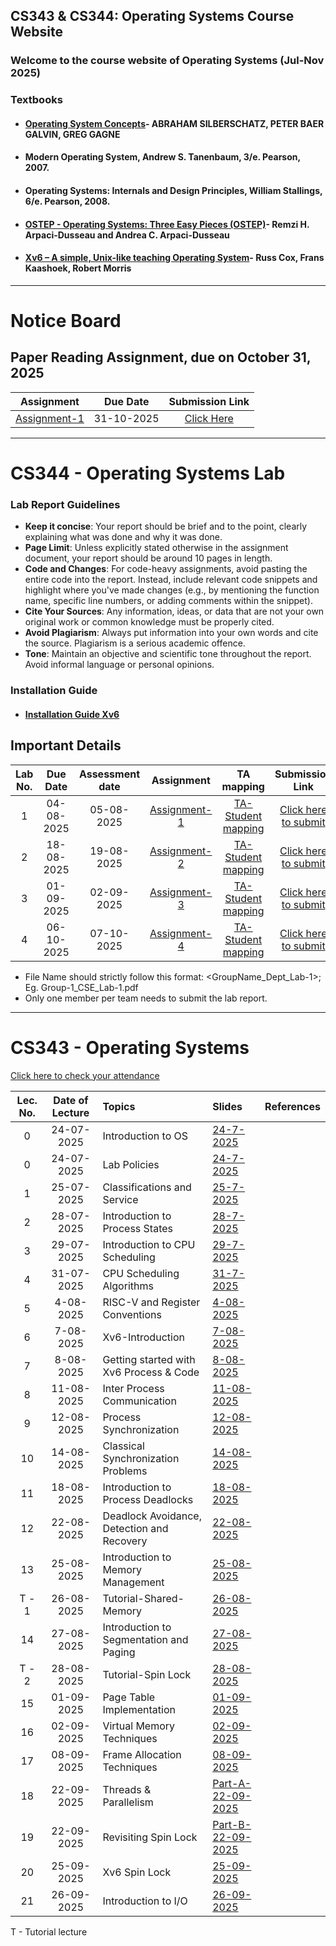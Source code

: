 ## CS343 & CS344: Operating Systems Course Website

### Welcome to the course website of Operating Systems (Jul-Nov 2025)
<!--
## Syllabus- [Click here](https://drive.google.com/file/d/1xkjVAa2I4pGDZfQ2o_TF39lp-MwAvKFZ/view?usp=sharing)
-->
### Textbooks

- #### [Operating System Concepts](https://os.ecci.ucr.ac.cr/slides/Abraham-Silberschatz-Operating-System-Concepts-10th-2018.pdf)- ABRAHAM SILBERSCHATZ, PETER BAER GALVIN, GREG GAGNE
- ####  Modern Operating System, Andrew S. Tanenbaum, 3/e. Pearson, 2007.
- ####  Operating Systems: Internals and Design Principles, William Stallings, 6/e. Pearson, 2008.
- #### [OSTEP - Operating Systems: Three Easy Pieces (OSTEP)](https://pages.cs.wisc.edu/~remzi/OSTEP/)- Remzi H. Arpaci-Dusseau and Andrea C. Arpaci-Dusseau
- #### [Xv6 – A simple, Unix-like teaching Operating System](https://pdos.csail.mit.edu/6.828/2024/xv6/book-riscv-rev4.pdf)- Russ Cox, Frans Kaashoek, Robert Morris

****
# Notice Board
## Paper Reading Assignment, due on October 31, 2025

| Assignment | Due Date        | Submission Link|
|:---:|:--:|:-----:|
| [Assignment-1](https://iitgoffice-my.sharepoint.com/:b:/g/personal/phrangboklang_iitg_ac_in/EVpB6VTJrHVOq-GpO4RbK3wBTTQMMkX50joornjFD7J0LQ?e=DmwgTJ)       |  31-10-2025  | [Click Here]()  |


<!--
**Important guidelines for Lab Quiz 1 (CS 344): September 9, 2025, 6:15 pm to 7:00 pm**

1. The quiz will begin sharply at **6:15 PM**. Kindly report to the venue by **6:00 PM**. Please note that if you arrive late, your allotted time will be reduced. **Entry after 6:30 PM is not allowed**. You are not allowed to leave the hall before **6:50 PM**. Make sure to report to the same room you have been assigned. **No bio-breaks are allowed**.
2. Ensure you bring a **hard copy** of your ID card. If you do not have your institute ID, any other valid government-issued ID will suffice. **Soft copies of ID cards are not allowed**.
3. Calculators or any electronic gadgets, including digital/smart watches, are **not allowed** for the quiz.
4. Please follow the instructions of the Teaching Assistants (TAs) regarding seating arrangements.  

For information about your assigned room, please refer to [Seating Arrangement](https://iitgoffice-my.sharepoint.com/:b:/g/personal/phrangboklang_iitg_ac_in/EdFKgCyOWglLs7GKZ_Ra3rMB73-tkor0WtCWD4BYM8HOrQ?e=1f9FTL) PDF.  
Thank You.
-->
    

****
# CS344 - Operating Systems Lab
### Lab Report Guidelines
- **Keep it concise**: Your report should be brief and to the point, clearly explaining what was done and why it was done.
- ⁠**Page Limit**: Unless explicitly stated otherwise in the assignment document, your report should be around 10 pages in length.
- **Code and Changes**: For code-heavy assignments, avoid pasting the entire code into the report. Instead, include relevant code snippets and highlight where you've made changes (e.g., by mentioning the function name, specific line numbers, or adding comments within the snippet).
- ⁠**Cite Your Sources**: Any information, ideas, or data that are not your own original work or common knowledge must be properly cited.
- **Avoid Plagiarism**: Always put information into your own words and cite the source. Plagiarism is a serious academic offence.
- **Tone**: Maintain an objective and scientific tone throughout the report. Avoid informal language or personal opinions.

### Installation Guide
- #### [Installation Guide Xv6](https://iitgoffice-my.sharepoint.com/:b:/g/personal/phrangboklang_iitg_ac_in/EWn9zdi28ElMngANn8sznMcBBJIGoMEsiEznq5ffVWdBLg) 

## Important Details

| Lab No. | Due Date        | Assessment date  | Assignment | TA mapping   | Submission Link|
|:---:|:--:|:--:|:--------------------------:|:-----:|:-----:|
| 1       |  04-08-2025            | 05-08-2025 | [Assignment-1](https://iitgoffice-my.sharepoint.com/:b:/g/personal/phrangboklang_iitg_ac_in/EfQAcuwsprtHohvZ2oWKhwUButAYXD16ABDR06yXWVkFaA?e=lLsatD) | [TA-Student mapping](https://iitgoffice-my.sharepoint.com/:b:/g/personal/phrangboklang_iitg_ac_in/ER6hSUawNQ1Kth5nLsN385QB69hl9bFO_KDqOxasWoq4DA?e=s2PKix) | [Click here to submit](https://forms.office.com/r/BGwDx2GrNg) |
| 2       |  18-08-2025            | 19-08-2025 | [Assignment-2](https://iitgoffice-my.sharepoint.com/:b:/g/personal/phrangboklang_iitg_ac_in/EQJRvyN_IaJBkwh6OnI3RDEB1oc_FqNvW8eJjlwiB_6toA?e=mZVjmk) | [TA-Student mapping](https://iitgoffice-my.sharepoint.com/:b:/g/personal/phrangboklang_iitg_ac_in/EcmVwYLIxfZKmd8vSnkLkVEBKqJhACZ6397-YHGwq_JRvg?e=jBJGKW) | [Click here to submit](https://forms.office.com/r/t0hhiPiYHB) |
| 3       |  01-09-2025            | 02-09-2025 | [Assignment-3](https://iitgoffice-my.sharepoint.com/:b:/g/personal/phrangboklang_iitg_ac_in/EUG5fURVwBpHi-fE0bX_S8UBuv68JecG7dhjjj7jPNnO0w?e=D4Xv78) | [TA-Student mapping](https://iitgoffice-my.sharepoint.com/:b:/g/personal/phrangboklang_iitg_ac_in/EWZghRpG-n1FiEDalLHrFKgBOHlLie2D_mLb-LnqyUZTyA?e=h8fjtZ) | [Click here to submit](https://forms.office.com/r/Nq8H9kHLLc) |
| 4       |  06-10-2025            | 07-10-2025 | [Assignment-4](https://iitgoffice-my.sharepoint.com/:b:/g/personal/phrangboklang_iitg_ac_in/ET9Cflzsi2tGsKmbW5r4S10BKivMT9FmNPt01WHyGa8YhA?e=W5Z060) | [TA-Student mapping](https://iitgoffice-my.sharepoint.com/:b:/g/personal/phrangboklang_iitg_ac_in/EViivVq6CkZIoLchiLlri0sBNA_vLtxki2c-7KDtF5wxuA?e=upz2kJ) | [Click here to submit](https://forms.office.com/r/EYLFaK0ywc) |


- File Name should strictly follow this format: <GroupName_Dept_Lab-1>; Eg. Group-1_CSE_Lab-1.pdf
- Only one member per team needs to submit the lab report. 


****
<!--
### Team Formation Instructions- Complete this exercise by today July 24, 2025.
- Please form teams of 4 members each.
- Only ONE member per team needs to fill out the registration form on behalf of the entire team. 


- [Form link](https://forms.office.com/r/2Kq0TXtkp7)

****
-->
<!--
### The group of the lab ar

### Please email TA if you have any doubt for Lab-1. You can set up a meeting on 01-08-2025 with TA. TA-Group mapping for Lab-1 can be viewed [here]()
-->
# CS343 - Operating Systems

[Click here to check your attendance](https://iitgoffice-my.sharepoint.com/:x:/g/personal/phrangboklang_iitg_ac_in/EW_VO7Db18pEjMF1aOlcTwkBFMXztmFWJKJW08qZ779HsQ?e=cJDW22)

| Lec. No. | Date of Lecture        | Topics  | Slides   |References |
|:---:|:--:|:--|:--------------------------|:--:|
| 0       |  24-07-2025            | Introduction to OS| [24-7-2025](https://iitgoffice-my.sharepoint.com/:b:/g/personal/phrangboklang_iitg_ac_in/EefgNJINm1lJjWs7mB3iZYIBMV_xMVJ6SYmK3ud3zXKpfQ?e=UscpmN) |  |
| 0       |  24-07-2025            | Lab Policies| [24-7-2025](https://iitgoffice-my.sharepoint.com/:b:/g/personal/phrangboklang_iitg_ac_in/EfYS1dlj7uNGsZ48JbaIWx4BppD98txTKxyxUeWixoavmw?e=M6E3Re) |  |
| 1       |  25-07-2025            | Classifications and Service| [25-7-2025](https://iitgoffice-my.sharepoint.com/:b:/g/personal/phrangboklang_iitg_ac_in/EVDBmxOQ_XdMmfk9S1GZah0BhUQfu9XAO_Z6Au7bwFYIZQ?e=v5Llb0) |  |
| 2       |  28-07-2025            | Introduction to Process States| [28-7-2025](https://iitgoffice-my.sharepoint.com/:b:/g/personal/phrangboklang_iitg_ac_in/ET3gVtZugItBivtgv0tdNEABfiVj5jSAQe7WOaNyUM7UBA?e=rAdI1D) |  |
| 3       |  29-07-2025            | Introduction to CPU Scheduling| [29-7-2025](https://iitgoffice-my.sharepoint.com/:b:/g/personal/phrangboklang_iitg_ac_in/ETEsMa7nrylJhu_n6jEFNXkBjOZHjVlUeGAh1KHqrPVAMw?e=mIU8IW) |  |
| 4       |  31-07-2025            | CPU Scheduling Algorithms | [31-7-2025](https://iitgoffice-my.sharepoint.com/:b:/g/personal/phrangboklang_iitg_ac_in/EZN4Ss1rD1NLs7gEdK4BQCEBADoirPWdE-mgbT7UH82L0Q?e=uc0Ig8) |  |
| 5       |  4-08-2025            | RISC-V and Register Conventions | [4-08-2025](https://iitgoffice-my.sharepoint.com/:b:/g/personal/phrangboklang_iitg_ac_in/EfiwEjQlZclJs0I-okff8vABA3EFSOV13nKyaskt3viEfQ?e=mxheej) |  |
| 6       |  7-08-2025            | Xv6-Introduction | [7-08-2025](https://iitgoffice-my.sharepoint.com/:b:/g/personal/phrangboklang_iitg_ac_in/EYYrWGYOB_VIhipLJPH9JuEBEa8-jodoNQTvJl5aNtyXYA?e=OhvuK1) |  |
| 7       |  8-08-2025            | Getting started with Xv6 Process & Code | [8-08-2025](https://iitgoffice-my.sharepoint.com/:b:/g/personal/phrangboklang_iitg_ac_in/EbFusAA4MwBGtSzobdvT9sQBLdHi1MGK047XjwJUOYkh1Q?e=Zin4Zv) |  |
| 8       |  11-08-2025            | Inter Process Communication | [11-08-2025](https://iitgoffice-my.sharepoint.com/:b:/g/personal/phrangboklang_iitg_ac_in/EXwY3IYn7UFAoJmOjvMsQakBKqelGV-WsuwzLrlFloDvDw?e=ibbQWB) |  |
| 9       |  12-08-2025            | Process Synchronization | [12-08-2025](https://iitgoffice-my.sharepoint.com/:b:/g/personal/phrangboklang_iitg_ac_in/ETFgJbut_Q5Ok22vkRU6tQUBQOMfCuUAxbBn84UIZD1GCw?e=Qwn8sj) |  |
| 10      |  14-08-2025            | Classical Synchronization Problems | [14-08-2025](https://iitgoffice-my.sharepoint.com/:b:/g/personal/phrangboklang_iitg_ac_in/EVuTQ6ewmIVOmIQfOT71V6sB0ds1aPS1iyWiUL84kVAjnQ?e=eJSnuY) |  |
| 11      |  18-08-2025            | Introduction to Process Deadlocks | [18-08-2025](https://iitgoffice-my.sharepoint.com/:b:/g/personal/phrangboklang_iitg_ac_in/EXs_1zFiLZxCuob4BpJq_TsBcju4hbH9H5hzaaQCnq812w?e=LhLhNn) |  |
| 12      |  22-08-2025            | Deadlock Avoidance, Detection and Recovery | [22-08-2025](https://iitgoffice-my.sharepoint.com/:b:/g/personal/phrangboklang_iitg_ac_in/Eaf3hsx-n05NrvRn2RvCz68BhEc4VbV6bjX8SQEpVA2s1A?e=4EMQLB) |  |
| 13      |  25-08-2025            | Introduction to Memory Management | [25-08-2025](https://iitgoffice-my.sharepoint.com/:b:/g/personal/phrangboklang_iitg_ac_in/EUjJW2NvTT1MjPVpjKQB3lYB4X2vCOF0L7C_7mt9qV9Akg?e=YKflrY) |  |
| T - 1      |  26-08-2025         | Tutorial-Shared-Memory | [26-08-2025](https://iitgoffice-my.sharepoint.com/:b:/g/personal/phrangboklang_iitg_ac_in/EaXuoctg5bpPi0TMA7X69ywB-WZUKJoPWxPlRE5_VFRlug?e=We6U47) |  |
| 14      |  27-08-2025            | Introduction to Segmentation and Paging | [27-08-2025](https://iitgoffice-my.sharepoint.com/:b:/g/personal/phrangboklang_iitg_ac_in/EdpIa3HjtKhEh2NmD2hgTyMBjeyW40azqjl_7hcsHXp0Tg?e=5hBTcT) |  |
| T - 2      |  28-08-2025         | Tutorial-Spin Lock | [28-08-2025](https://iitgoffice-my.sharepoint.com/:b:/g/personal/phrangboklang_iitg_ac_in/EfqVt8---RVKq_j1cVFO_kcBE-0HN12cTXuDbNDknRr-fQ?e=kCoXJs) |  |
| 15     |  01-09-2025            | Page Table Implementation | [01-09-2025](https://iitgoffice-my.sharepoint.com/:b:/g/personal/phrangboklang_iitg_ac_in/EdVvByzpH9ZGj7_4POYWRi8BDXqg8xAsMBIPlchOxeYsnQ?e=HECawf) |  |
| 16     |  02-09-2025            | Virtual Memory Techniques | [02-09-2025](https://iitgoffice-my.sharepoint.com/:b:/g/personal/phrangboklang_iitg_ac_in/EbZt3JZAe8ZDunj5L-8HuWsBCFibRHI2_SHKB5j0CyPVbA?e=M174oF) |  |
| 17     |  08-09-2025            | Frame Allocation Techniques | [08-09-2025](https://iitgoffice-my.sharepoint.com/:b:/g/personal/phrangboklang_iitg_ac_in/EU9HWGfZ2YVAr-IG-Tw6h8gBaXSqUIx0eV-Yk1Dz0f2Beg?e=PXQ3ub) |  |
| 18     |  22-09-2025            | Threads & Parallelism| [Part-A-22-09-2025](https://iitgoffice-my.sharepoint.com/:b:/g/personal/phrangboklang_iitg_ac_in/EeCfBbJ1WIdNgqjaka4YD3kBjTmKwh-PBLTHgPbRAcesTQ?e=MTYdGL) |  |
| 19     |  22-09-2025            | Revisiting Spin Lock| [Part-B-22-09-2025](https://iitgoffice-my.sharepoint.com/:b:/g/personal/phrangboklang_iitg_ac_in/EfGzWxga_dFFq5q-YajnsJgBH7XrIGGtI98PeMGNJ5iH1A?e=dxnLtG) |  |
| 20     |  25-09-2025            | Xv6 Spin Lock| [25-09-2025](https://iitgoffice-my.sharepoint.com/:b:/g/personal/phrangboklang_iitg_ac_in/EQ2pLLVsL8FIkj6pZv4MVh0BME94JAUjZs4U_iFl9RjmTQ?e=dfLjSg) |  |
| 21     |  26-09-2025            | Introduction to I/O| [26-09-2025](https://iitgoffice-my.sharepoint.com/:b:/g/personal/phrangboklang_iitg_ac_in/ERSQYAiRgVpNh6Mio_XlxxoB3aJiaOIrREoFj9ukNJokCw?e=f5xrl3) |  |


T - Tutorial lecture
